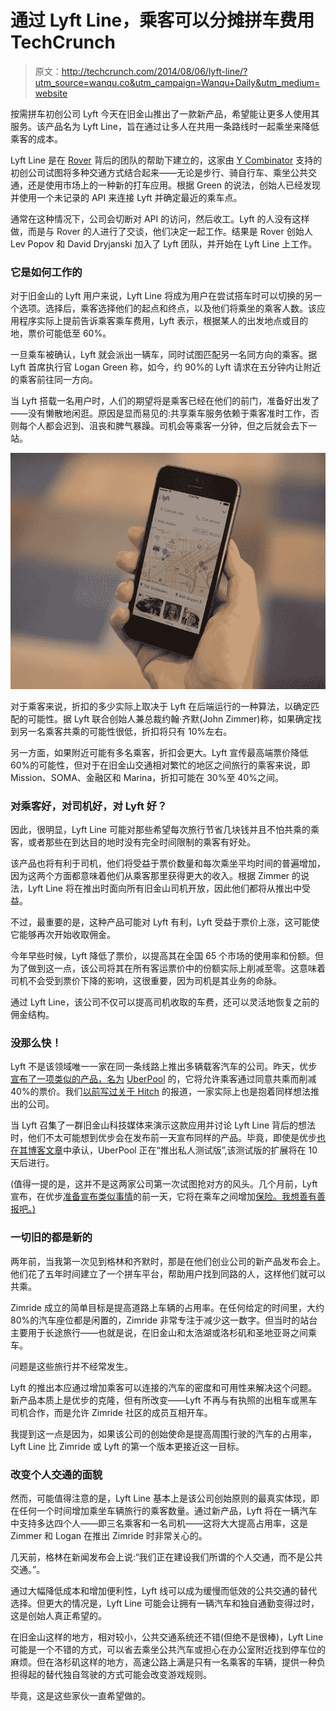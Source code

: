 # 通过 Lyft Line，乘客可以分摊拼车费用 TechCrunch

> 原文：<http://techcrunch.com/2014/08/06/lyft-line/?utm_source=wanqu.co&utm_campaign=Wanqu+Daily&utm_medium=website>

按需拼车初创公司 Lyft 今天在旧金山推出了一款新产品，希望能让更多人使用其服务。该产品名为 Lyft Line，旨在通过让多人在共用一条路线时一起乘坐来降低乘客的成本。

Lyft Line 是在 [Rover](http://www.roversf.com) 背后的团队的帮助下建立的，这家由 [Y Combinator](http://www.crunchbase.com/organization/y-combinator) 支持的初创公司试图将多种交通方式结合起来——无论是步行、骑自行车、乘坐公共交通，还是使用市场上的一种新的打车应用。根据 Green 的说法，创始人已经发现并使用一个未记录的 API 来连接 Lyft 并确定最近的乘车点。

通常在这种情况下，公司会切断对 API 的访问，然后收工。Lyft 的人没有这样做，而是与 Rover 的人进行了交谈，他们决定一起工作。结果是 Rover 创始人 Lev Popov 和 David Dryjanski 加入了 Lyft 团队，并开始在 Lyft Line 上工作。

### 它是如何工作的

对于旧金山的 Lyft 用户来说，Lyft Line 将成为用户在尝试搭车时可以切换的另一个选项。选择后，乘客选择他们的起点和终点，以及他们将乘坐的乘客人数。该应用程序实际上提前告诉乘客乘车费用，Lyft 表示，根据某人的出发地点或目的地，票价可能低至 60%。

一旦乘车被确认，Lyft 就会派出一辆车，同时试图匹配另一名同方向的乘客。据 Lyft 首席执行官 Logan Green 称，如今，约 90%的 Lyft 请求在五分钟内让附近的乘客前往同一方向。

当 Lyft 搭载一名用户时，人们的期望将是乘客已经在他们的前门，准备好出发了——没有懒散地闲逛。原因是显而易见的:共享乘车服务依赖于乘客准时工作，否则每个人都会迟到、沮丧和脾气暴躁。司机会等乘客一分钟，但之后就会去下一站。

![press_format_four](img/253693c99ac23d381e721d63fff07d6e.png)

对于乘客来说，折扣的多少实际上取决于 Lyft 在后端运行的一种算法，以确定匹配的可能性。据 Lyft 联合创始人兼总裁约翰·齐默(John Zimmer)称，如果确定找到另一名乘客共乘的可能性很低，折扣将只有 10%左右。

另一方面，如果附近可能有多名乘客，折扣会更大。Lyft 宣传最高端票价降低 60%的可能性，但对于在旧金山交通相对繁忙的地区之间旅行的乘客来说，即 Mission、SOMA、金融区和 Marina，折扣可能在 30%至 40%之间。

### 对乘客好，对司机好，对 Lyft 好？

因此，很明显，Lyft Line 可能对那些希望每次旅行节省几块钱并且不怕共乘的乘客，或者那些在到达目的地时没有完全时间限制的乘客有好处。

该产品也将有利于司机，他们将受益于票价数量和每次乘坐平均时间的普遍增加，因为这两个方面都意味着他们从乘客那里获得更大的收入。根据 Zimmer 的说法，Lyft Line 将在推出时面向所有旧金山司机开放，因此他们都将从推出中受益。

不过，最重要的是，这种产品可能对 Lyft 有利，Lyft 受益于票价上涨，这可能使它能够再次开始收取佣金。

今年早些时候，Lyft 降低了票价，以提高其在全国 65 个市场的使用率和份额。但为了做到这一点，该公司将其在所有客运票价中的份额实际上削减至零。这意味着司机不会受到票价下降的影响，这很重要，因为司机是其业务的命脉。

通过 Lyft Line，该公司不仅可以提高司机收取的车费，还可以灵活地恢复之前的佣金结构。

### 没那么快！

Lyft 不是该领域唯一一家在同一条线路上推出多辆载客汽车的公司。昨天，优步[宣布了一项类似的产品，名为](https://beta.techcrunch.com/2014/08/05/uberpool-lets-you-split-uber-fares-with-other-passengers-along-the-same-route/) [UberPool](http://blog.uber.com/uberpool) 的，它将允许乘客通过同意共乘而削减 40%的票价。我们[以前写过关于 Hitch](https://beta.techcrunch.com/2014/06/11/hitch-ride-share/) 的报道，一家实际上也是抱着同样想法推出的公司。

当 Lyft 召集了一群旧金山科技媒体来演示这款应用并讨论 Lyft Line 背后的想法时，他们不太可能想到优步会在发布前一天宣布同样的产品。毕竟，即使是优步[也在其博客文章](http://blog.uber.com/uberpool)中承认，UberPool 正在“推出私人测试版”,该测试版的扩展将在 10 天后进行。

(值得一提的是，这并不是这两家公司第一次试图抢对方的风头。几个月前，Lyft 宣布，在优步[准备宣布类似事情](https://beta.techcrunch.com/2014/03/14/following-lyft-uber-offers-insurance-gap-coverage/)的前一天，它将在乘车之间增加[保险。我想善有善报吧。)](https://beta.techcrunch.com/2014/03/13/lyft-insurance-between-rides/)

### 一切旧的都是新的

两年前，当我第一次见到格林和齐默时，那是在他们创业公司的新产品发布会上。他们花了五年时间建立了一个拼车平台，帮助用户找到同路的人，这样他们就可以共乘。

Zimride 成立的简单目标是提高道路上车辆的占用率。在任何给定的时间里，大约 80%的汽车座位都是闲置的，Zimride 非常专注于减少这一数字。但当时的站台主要用于长途旅行——也就是说，在旧金山和太浩湖或洛杉矶和圣地亚哥之间乘车。

问题是这些旅行并不经常发生。

Lyft 的推出本应通过增加乘客可以连接的汽车的密度和可用性来解决这个问题。新产品本质上是优步的克隆，但有所改变——Lyft 不再与有执照的出租车或黑车司机合作，而是允许 Zimride 社区的成员互相开车。

我提到这一点是因为，如果该公司的创始使命是提高周围行驶的汽车的占用率，Lyft Line 比 Zimride 或 Lyft 的第一个版本更接近这一目标。

### 改变个人交通的面貌

然而，可能值得注意的是，Lyft Line 基本上是该公司创始原则的最真实体现，即在任何一个时间增加乘坐车辆旅行的乘客数量。通过新产品，Lyft 将在一辆汽车中支持多达四个人——即三名乘客和一名司机——这将大大提高占用率，这是 Zimmer 和 Logan 在推出 Zimride 时非常关心的。

几天前，格林在新闻发布会上说:“我们正在建设我们所谓的个人交通，而不是公共交通。”。

通过大幅降低成本和增加便利性，Lyft 线可以成为缓慢而低效的公共交通的替代选择。但更大的情况是，Lyft Line 可能会让拥有一辆汽车和独自通勤变得过时，这是创始人真正希望的。

在旧金山这样的地方，相对较小，公共交通系统还不错(但绝不是很棒)，Lyft Line 可能是一个不错的方式，可以省去乘坐公共汽车或担心在办公室附近找到停车位的麻烦。但在洛杉矶这样的地方，高速公路上满是只有一名乘客的车辆，提供一种负担得起的替代独自驾驶的方式可能会改变游戏规则。

毕竟，这是这些家伙一直希望做的。